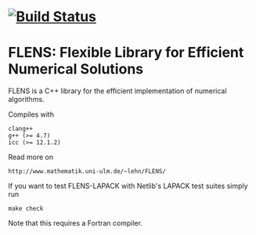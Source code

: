 [![Build Status](https://travis-ci.org/ccecka/FLENS.png?branch=cublas)](https://travis-ci.org/ccecka/FLENS)
=========================================================
FLENS: Flexible Library for Efficient Numerical Solutions
=========================================================

FLENS is a C++ library for the efficient implementation of numerical algorithms.

Compiles with

    clang++
    g++ (>= 4.7)
    icc (>= 12.1.2)

Read more on

    http://www.mathematik.uni-ulm.de/~lehn/FLENS/


If you want to test FLENS-LAPACK with Netlib's LAPACK test suites
simply run

    make check

Note that this requires a Fortran compiler.
